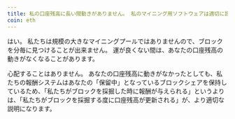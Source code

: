 ```yaml
---
title: 私の口座残高に長い間動きがありません。 私のマイニング用ソフトウェアは適切に設定されていますでしょうか。
coin: eth
---
```


はい。 私たちは規模の大きなマイニングプールではありませんので、ブロックを分毎に見つけることが出来ません。 運が良くない間は、あなたの口座残高の動きがなくなることがあります。

心配することはありません。 あなたの口座残高に動きがなかったとしても、私たちの報酬システムはあなたの「保留中」となっているブロックシェアを保持しているため、「私たちがブロックを採掘した時に報酬が与えられる」というよりは、「私たちがブロックを採掘する度に口座残高が更新される」が、より適切な説明になります。

